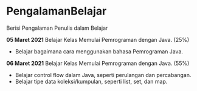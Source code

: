 # PengalamanBelajar
Berisi Pengalaman Penulis dalam Belajar

**05 Maret 2021**
Belajar Kelas Memulai Pemrograman dengan Java. (25%)
  * Belajar bagaimana cara menggunakan bahasa Pemrograman Java.
  
**06 Maret 2021**
Belajar Kelas Memulai Pemrograman dengan Java. (55%)
  * Belajar control flow dalam Java, seperti perulangan dan percabangan. 
  * Belajar tipe data koleksi/kumpulan, seperti list, set, dan map.
